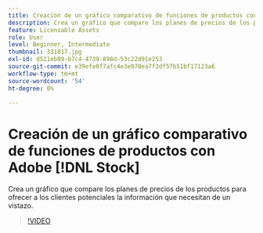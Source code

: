 ```yaml
---
title: Creación de un gráfico comparativo de funciones de productos con Adobe [!DNL Stock]
description: Crea un gráfico que compare los planes de precios de los productos para ofrecer a los clientes potenciales la información que necesitan de un vistazo
feature: Licensable Assets
role: User
level: Beginner, Intermediate
thumbnail: 331817.jpg
exl-id: d521eb09-b7c4-4739-898d-53c22d91e253
source-git-commit: e39efe0f7afc4e3e970ea7f2df57b51bf17123a6
workflow-type: tm+mt
source-wordcount: '54'
ht-degree: 0%

---
```


# Creación de un gráfico comparativo de funciones de productos con Adobe [!DNL Stock]

Crea un gráfico que compare los planes de precios de los productos para ofrecer a los clientes potenciales la información que necesitan de un vistazo.

>[!VIDEO](https://video.tv.adobe.com/v/331817?hidetitle=true)

